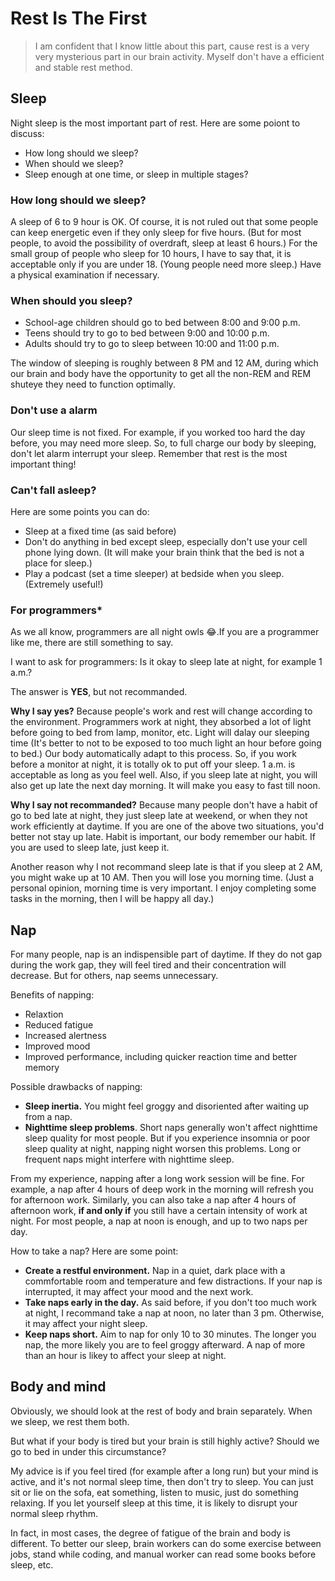 # Rest Is The First
> I am confident that I know little about this part, cause rest is a very very mysterious part in our brain activity. Myself don't have a efficient and stable rest method.

## Sleep
Night sleep is the most important part of rest. Here are some poiont to discuss:
- How long should we sleep?
- When should we sleep?
- Sleep enough at one time, or sleep in multiple stages? 

### How long should we sleep?
A sleep of 6 to 9 hour is OK. Of course, it is not ruled out that some people can keep energetic even if they only sleep for five hours. (But for most people, to avoid the possibility of overdraft, sleep at least 6 hours.) For the small group of people who sleep for 10 hours, I have to say that, it is acceptable only if you are under 18. (Young people need more sleep.) Have a physical examination if necessary.

### When should you sleep?
- School-age children should go to bed between 8:00 and 9:00 p.m.
- Teens should try to go to bed between 9:00 and 10:00 p.m.
- Adults should try to go to sleep between 10:00 and 11:00 p.m.

The window of sleeping is roughly between 8 PM and 12 AM, during which our brain and body have the opportunity to get all the non-REM and REM shuteye they need to function optimally.

### Don't use a alarm
Our sleep time is not fixed. For example, if you worked too hard the day before, you may need more sleep.
So, to full charge our body by sleeping, don't let alarm interrupt your sleep. Remember that rest is the most important thing!

### Can't fall asleep?
Here are some points you can do:
- Sleep at a fixed time (as said before)
- Don't do anything in bed except sleep, especially don't use your cell phone lying down. (It will make your brain think that the bed is not a place for sleep.)
- Play a podcast (set a time sleeper) at bedside when you sleep. (Extremely useful!)

### For programmers*

As we all know, programmers are all night owls &#128514;.If you are a programmer like me, there are still something to say.

I want to ask for programmers: Is it okay to sleep late at night, for example 1 a.m.?

The answer is **YES**, but not recommanded.

**Why I say yes?** Because people's work and rest will change according to the environment. Programmers work at night, they absorbed a lot of light before going to bed from lamp, monitor, etc. Light will dalay our sleeping time (It's better to not to be exposed to too much light an hour before going to bed.) Our body automatically adapt to this process. So, if you work before a monitor at night, it is totally ok to put off your sleep. 1 a.m. is acceptable as long as you feel well. Also, if you sleep late at night, you will also get up late the next day morning. It will make you easy to fast till noon.

**Why I say not recommanded?** Because many people don't have a habit of go to bed late at night, they just sleep late at weekend, or when they not work efficiently at daytime. If you are one of the above two situations, you'd better not stay up late. Habit is important, our body remember our habit. If you are used to sleep late, just keep it. 

Another reason why I not recommand sleep late is that if you sleep at 2 AM, you might wake up at 10 AM. Then you will lose you morning time. (Just a personal opinion, morning time is very important. I enjoy completing some tasks in the morning, then I will be happy all day.)

## Nap
For many people, nap is an indispensible part of daytime. If they do not gap during the work gap, they will feel tired and their concentration will decrease. But for others, nap seems unnecessary.

Benefits of napping:
- Relaxtion
- Reduced fatigue
- Increased alertness
- Improved mood
- Improved performance, including quicker reaction time and better memory

Possible drawbacks of napping:
- **Sleep inertia.** You might feel groggy and disoriented after waiting up from a nap.
- **Nighttime sleep problems**. Short naps generally won't affect nighttime sleep quality for most people. But if you experience insomnia or poor sleep quality at night, napping night worsen this problems. Long or frequent naps might interfere with nighttime sleep.

From my experience, napping after a long work session will be fine. For example, a nap after 4 hours of deep work in the morning will refresh you for afternoon work. Similarly, you can also take a nap after 4 hours of afternoon work, **if and only if** you still have a certain intensity of work at night. For most people, a nap at noon is enough, and up to two naps per day.

How to take a nap? Here are some point:
- **Create a restful environment.** Nap in a quiet, dark place with a commfortable room and temperature and few distractions. If your nap is interrupted, it may affect your mood and the next work.
- **Take naps early in the day.** As said before, if you don't too much work at night, I recommand take a nap at noon, no later than 3 pm. Otherwise, it may affect your night sleep.
- **Keep naps short.** Aim to nap for only 10 to 30 minutes. The longer you nap, the more likely you are to feel groggy afterward. A nap of more than an hour is likey to affect your sleep at night.

## Body and mind
Obviously, we should look at the rest of body and brain separately. When we sleep, we rest them both. 

But what if your body is tired but your brain is still highly active? Should we go to bed in under this circumstance?

My advice is if you feel tired (for example after a long run) but your mind is active, and it's not normal sleep time, then don't try to sleep. You can just sit or lie on the sofa, eat something, listen to music, just do something relaxing. If you let yourself sleep at this time, it is likely to disrupt your normal sleep rhythm.

In fact, in most cases, the degree of fatigue of the brain and body is different. To better our sleep, brain workers can do some exercise between jobs, stand while coding, and manual worker can read some books before sleep, etc.


